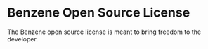 # Benzene Open Source License

The Benzene open source license is meant to bring freedom to the developer.
